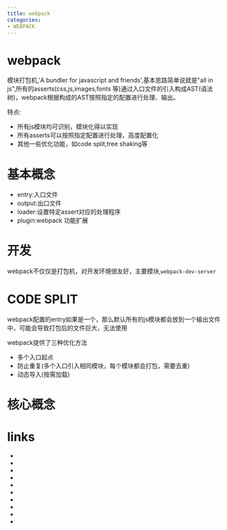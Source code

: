 ```yaml
---
title: webpack
categories: 
- WEBPACK
---
```


# webpack

模块打包机,'A bundler for javascript and friends',基本思路简单说就是"all in js",所有的asserts(css,js,images,fonts 等)通过入口文件的引入构成AST(语法树)，webpack根据构成的AST按照指定的配置进行处理、输出。

特点:
- 所有js模块均可识别，模块化得以实现
- 所有asserts可以按照指定配置进行处理，高度配置化
- 其他一些优化功能，如code split,tree shaking等

# 基本概念
- entry:入口文件
- output:出口文件
- loader:设置特定assert对应的处理程序
- plugin:webpack 功能扩展

# 开发
webpack不仅仅是打包机，对开发环境很友好，主要模块,`webpack-dev-server`

# CODE SPLIT
webpack配置的entry如果是一个，那么默认所有的js模块都会放到一个输出文件中，可能会导致打包后的文件巨大，无法使用

webpack提供了三种优化方法
- 多个入口起点
- 防止重复(多个入口引入相同模块，每个模块都会打包，需要去重)
- 动态导入(按需加载)








# 核心概念



# links
- 
- 
- 
- 
- 
- 
- 
- 
- 
- 








